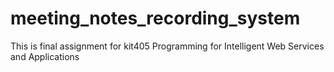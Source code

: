 # meeting_notes_recording_system
This is final assignment for kit405 Programming for Intelligent Web Services and Applications
